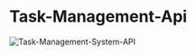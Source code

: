 # Task-Management-Api
![Task-Management-System-API](https://github.com/shakilahmedraju/Task-Management-Api/assets/126360201/f8669ca2-53c3-4e6a-a9e0-6d8b8cd0c12e)
